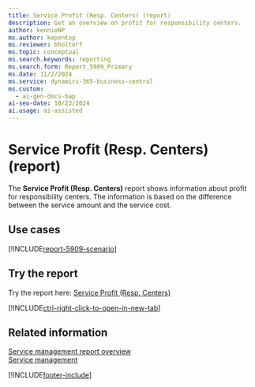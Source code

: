 ```yaml
---
title: Service Profit (Resp. Centers) (report)
description: Get an overview on profit for responsibility centers.
author: kennieNP
ms.author: kepontop
ms.reviewer: bholtorf
ms.topic: conceptual
ms.search.keywords: reporting
ms.search.form: Report_5909_Primary
ms.date: 11/2/2024
ms.service: dynamics-365-business-central
ms.custom:
  - ai-gen-docs-bap
ai-seo-date: 10/23/2024
ai.usage: ai-assisted
---
```


# Service Profit (Resp. Centers) (report)

The **Service Profit (Resp. Centers)** report shows information about profit for responsibility centers. The information is based on the difference between the service amount and the service cost.

## Use cases

[!INCLUDE[report-5909-scenario](../includes/report-5909-scenario-include.md)]

<!-- 

Prompt

Below is a report in an ERP system. Provide 3-4 use cases for different personas working with project management or finance for projects.

Format like this:    
  
As a <persona>, use the report to    
* use case 1  
* use case 2    

Do not capitalize the persona names. 

Do not start lines with "Use the data to"

## Report name
Service Profit (Resp. Centers)

## Report description

### What the report does

### Use cases

Please include your data sources and URLs

-->

## Try the report

Try the report here: [Service Profit (Resp. Centers)](https://businesscentral.dynamics.com?report=5909)

[!INCLUDE[ctrl-right-click-to-open-in-new-tab](../includes/ctrl-right-click-to-open-in-new-tab.md)]

## Related information

[Service management report overview](../service-reports.md)  
[Service management](../service-service.md)  

[!INCLUDE[footer-include](../includes/footer-banner.md)]